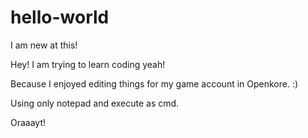 # hello-world
I am new at this!

Hey! I am trying to learn coding yeah! 

Because I enjoyed editing things for my game account in Openkore. :) 

Using only notepad and execute as cmd.

Oraaayt!
